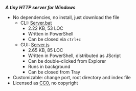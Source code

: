 **_A tiny HTTP server for Windows_**

- No dependencies, no install, just download the file
    - CLI: [Server.bat](Server.bat)
        - 2.22 KB, 53 LOC
        - Written in PowerShell
        - Can be closed via `ctrl+c`
    - GUI: [Server.js](Server.js)
        - 2.65 KB, 85 LOC
        - Written in PowerShell, distributed as JScript
        - Can be double-clicked from Explorer
        - Runs in background
        - Can be closed from Tray
- Customizable: change port, root directory and index file
- Licensed as [CC0](https://creativecommons.org/publicdomain/zero/1.0/), no copyright
